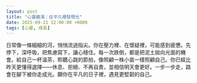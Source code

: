 ```yaml
---
layout: post
title: "心靈雞湯：在平凡裡發現光"
date: 2025-09-21 12:00:00 +0000
tags: [心靈, 成長]
---
```


日常像一條細細的河，悄悄流過指尖。你在壓力裡、在懷疑裡，可能感到疲憊。先停下，深呼吸，把焦慮寫下，讓心穩住。每一次跌倒，都是把泥土拋向光面的機會。給自己一杯溫茶，聆聽心跳的節拍，像照顧一株小苗一樣照顧自己。你已經比昨天更懂得選擇——休息、拒絕、不再自責，並相信明天會更好。一步一步走，路會在腳下被你走成光。願你在平凡的日子裡，遇見更堅韌的自己。